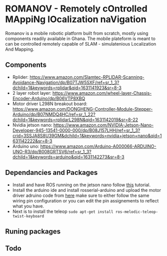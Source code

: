 # ROMANOV  -  Remotely cOntrolled MAppiNg lOcalization naVigation
Romanov is a mobile robotic platform built from scratch, mostly using components readily available in Ghana.
The mobile plateform is meant to can be controlled remotely capable of SLAM - simulatenious Localization And Mapping.

## Components
- Rplider: https://www.amazon.com/Slamtec-RPLIDAR-Scanning-Avoidance-Navigation/dp/B07TJW5SXF/ref=sr_1_3?dchild=1&keywords=rplidar&qid=1631141923&sr=8-3
- 2 layer robot layer: https://www.amazon.com/wheel-layer-Chassis-Encoder-Arduino/dp/B06VTP8XBQ
- Motor driver L298N breakout board: https://www.amazon.com/DONGHENG-Controller-Module-Stepper-Arduino/dp/B07NMDQ4HC/ref=sr_1_22?dchild=1&keywords=rplidarL298N&qid=1631142019&sr=8-22
- Nvidia jetson nano: https://www.amazon.com/NVIDIA-Jetson-Nano-Developer-945-13541-0000-000/dp/B08J157LHH/ref=sr_1_3?crid=3SSJA8S8U39GM&dchild=1&keywords=nvidia+jetson+nano&qid=1631142222&sr=8-3
- Arduino uno: https://www.amazon.com/Arduino-A000066-ARDUINO-UNO-R3/dp/B008GRTSV6/ref=sr_1_3?dchild=1&keywords=arduino&qid=1631142273&sr=8-3

## Dependancies and Packages
- Install and have ROS running on the jetson nano follow [this](https://www.stereolabs.com/blog/ros-and-nvidia-jetson-nano/) tutorial.
- Install the arduino ide and install rosserial-arduino and upload the motor driver adruino code from [here](https://atadiat.com/en/e-rosserial-arduino-introduction/) make sure to either follow the same wiring pin configuration or you can edit the pin assignements to reflect what you have.
- Next is to install the teleop `sudo apt-get install ros-melodic-teleop-twist-keyboard`

## Runing packages 


## Todo 
